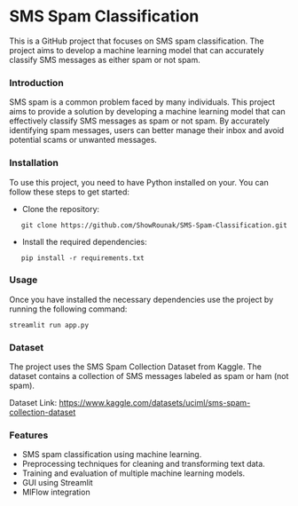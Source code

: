 # SMS Spam Classification

This is a GitHub project that focuses on SMS spam classification. The project aims to develop a machine learning model that can accurately classify SMS messages as either spam or not spam.

### Introduction
SMS spam is a common problem faced by many individuals. This project aims to provide a solution by developing a machine learning model that can effectively classify SMS messages as spam or not spam. By accurately identifying spam messages, users can better manage their inbox and avoid potential scams or unwanted messages.

### Installation
To use this project, you need to have Python installed on your. You can follow these steps to get started:

- Clone the repository:
```
   git clone https://github.com/ShowRounak/SMS-Spam-Classification.git
```
- Install the required dependencies:
```
   pip install -r requirements.txt
```

### Usage
Once you have installed the necessary dependencies use the project by running the following command:
```
streamlit run app.py
```

### Dataset
The project uses the SMS Spam Collection Dataset from Kaggle. The dataset contains a collection of SMS messages labeled as spam or ham (not spam).

Dataset Link: https://www.kaggle.com/datasets/uciml/sms-spam-collection-dataset

### Features
- SMS spam classification using machine learning.
- Preprocessing techniques for cleaning and transforming text data.
- Training and evaluation of multiple machine learning models.
- GUI using Streamlit
- MlFlow integration
